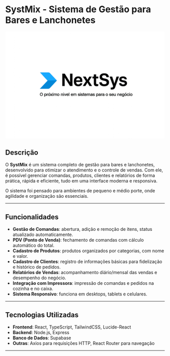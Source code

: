 # SystMix - Sistema de Gestão para Bares e Lanchonetes

![SystMix Logo](logo.nexts.png) 

## Descrição
O **SystMix** é um sistema completo de gestão para bares e lanchonetes, desenvolvido para otimizar o atendimento e o controle de vendas. Com ele, é possível gerenciar comandas, produtos, clientes e relatórios de forma prática, rápida e eficiente, tudo em uma interface moderna e responsiva.

O sistema foi pensado para ambientes de pequeno e médio porte, onde agilidade e organização são essenciais. 

---

## Funcionalidades

- **Gestão de Comandas**: abertura, adição e remoção de itens, status atualizado automaticamente.
- **PDV (Ponto de Venda)**: fechamento de comandas com cálculo automático do total.
- **Cadastro de Produtos**: produtos organizados por categorias, com nome e valor.
- **Cadastro de Clientes**: registro de informações básicas para fidelização e histórico de pedidos.
- **Relatórios de Vendas**: acompanhamento diário/mensal das vendas e desempenho do negócio.
- **Integração com Impressora**: impressão de comandas e pedidos na cozinha e no caixa.
- **Sistema Responsivo**: funciona em desktops, tablets e celulares.

---

## Tecnologias Utilizadas

- **Frontend**: React, TypeScript, TailwindCSS, Lucide-React
- **Backend**: Node.js, Express
- **Banco de Dados**: Supabase
- **Outras**: Axios para requisições HTTP, React Router para navegação

---


